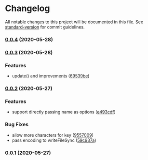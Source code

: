# Changelog

All notable changes to this project will be documented in this file. See [standard-version](https://github.com/conventional-changelog/standard-version) for commit guidelines.

### [0.0.4](https://github.com/nuxt-contrib/rc9/compare/v0.0.3...v0.0.4) (2020-05-28)

### [0.0.3](https://github.com/nuxt-contrib/rc9/compare/v0.0.2...v0.0.3) (2020-05-28)


### Features

* update() and improvements ([69539be](https://github.com/nuxt-contrib/rc9/commit/69539bed862cf5659971329d2007e78d97bcd2a4))

### [0.0.2](https://github.com/nuxt-contrib/rc9/compare/v0.0.1...v0.0.2) (2020-05-27)


### Features

* support directly passing name as options ([e493cdf](https://github.com/nuxt-contrib/rc9/commit/e493cdf8fda7bda4eb2b95148485d8a008feff4c))


### Bug Fixes

* allow more characters for key ([9557009](https://github.com/nuxt-contrib/rc9/commit/955700996ff0b9f3c34135adb42146d718df83a7))
* pass encoding to writeFileSync ([59c937a](https://github.com/nuxt-contrib/rc9/commit/59c937a9a434e28d9e083db66b552383b61a975f))

### 0.0.1 (2020-05-27)
